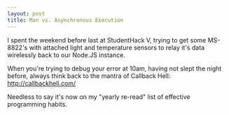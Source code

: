```yaml
---
layout: post
title: Man vs. Asynchronous Execution
---
```


I spent the weekend before last at StudentHack V, trying to get some MS-8822's with attached light  and temperature sensors to relay it's data wirelessly back to our Node.JS instance.

When you're trying to debug your error at 10am, having not slept the night before, always think back to the mantra of Callback Hell:
http://callbackhell.com/

Needless to say it's now on my "yearly re-read" list of effective programming habits.